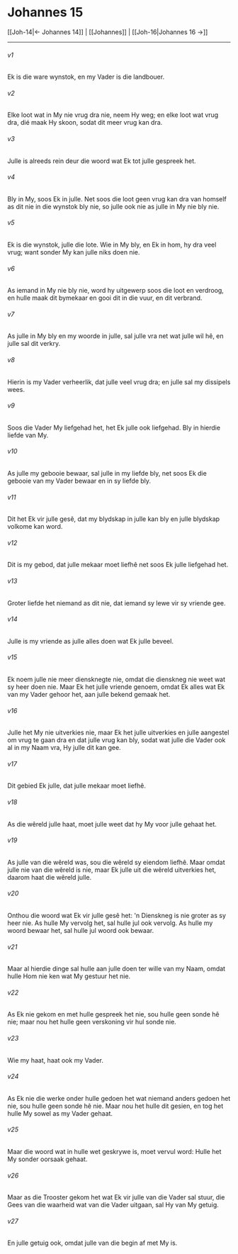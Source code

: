 # Johannes 15

[[Joh-14|← Johannes 14]] | [[Johannes]] | [[Joh-16|Johannes 16 →]]
***

###### v1
Ek is die ware wynstok, en my Vader is die landbouer. 
###### v2
Elke loot wat in My nie vrug dra nie, neem Hy weg; en elke loot wat vrug dra, dié maak Hy skoon, sodat dit meer vrug kan dra. 
###### v3
Julle is alreeds rein deur die woord wat Ek tot julle gespreek het. 
###### v4
Bly in My, soos Ek in julle. Net soos die loot geen vrug kan dra van homself as dit nie in die wynstok bly nie, so julle ook nie as julle in My nie bly nie. 
###### v5
Ek is die wynstok, julle die lote. Wie in My bly, en Ek in hom, hy dra veel vrug; want sonder My kan julle niks doen nie. 
###### v6
As iemand in My nie bly nie, word hy uitgewerp soos die loot en verdroog, en hulle maak dit bymekaar en gooi dit in die vuur, en dit verbrand. 
###### v7
As julle in My bly en my woorde in julle, sal julle vra net wat julle wil hê, en julle sal dit verkry. 
###### v8
Hierin is my Vader verheerlik, dat julle veel vrug dra; en julle sal my dissipels wees. 
###### v9
Soos die Vader My liefgehad het, het Ek julle ook liefgehad. Bly in hierdie liefde van My. 
###### v10
As julle my gebooie bewaar, sal julle in my liefde bly, net soos Ek die gebooie van my Vader bewaar en in sy liefde bly. 
###### v11
Dit het Ek vir julle gesê, dat my blydskap in julle kan bly en julle blydskap volkome kan word. 
###### v12
Dit is my gebod, dat julle mekaar moet liefhê net soos Ek julle liefgehad het. 
###### v13
Groter liefde het niemand as dit nie, dat iemand sy lewe vir sy vriende gee. 
###### v14
Julle is my vriende as julle alles doen wat Ek julle beveel. 
###### v15
Ek noem julle nie meer diensknegte nie, omdat die dienskneg nie weet wat sy heer doen nie. Maar Ek het julle vriende genoem, omdat Ek alles wat Ek van my Vader gehoor het, aan julle bekend gemaak het. 
###### v16
Julle het My nie uitverkies nie, maar Ek het julle uitverkies en julle aangestel om vrug te gaan dra en dat julle vrug kan bly, sodat wat julle die Vader ook al in my Naam vra, Hy julle dit kan gee. 
###### v17
Dit gebied Ek julle, dat julle mekaar moet liefhê. 
###### v18
As die wêreld julle haat, moet julle weet dat hy My voor julle gehaat het. 
###### v19
As julle van die wêreld was, sou die wêreld sy eiendom liefhê. Maar omdat julle nie van die wêreld is nie, maar Ek julle uit die wêreld uitverkies het, daarom haat die wêreld julle. 
###### v20
Onthou die woord wat Ek vir julle gesê het: 'n Dienskneg is nie groter as sy heer nie. As hulle My vervolg het, sal hulle jul ook vervolg. As hulle my woord bewaar het, sal hulle jul woord ook bewaar. 
###### v21
Maar al hierdie dinge sal hulle aan julle doen ter wille van my Naam, omdat hulle Hom nie ken wat My gestuur het nie. 
###### v22
As Ek nie gekom en met hulle gespreek het nie, sou hulle geen sonde hê nie; maar nou het hulle geen verskoning vir hul sonde nie. 
###### v23
Wie my haat, haat ook my Vader. 
###### v24
As Ek nie die werke onder hulle gedoen het wat niemand anders gedoen het nie, sou hulle geen sonde hê nie. Maar nou het hulle dit gesien, en tog het hulle My sowel as my Vader gehaat. 
###### v25
Maar die woord wat in hulle wet geskrywe is, moet vervul word: Hulle het My sonder oorsaak gehaat. 
###### v26
Maar as die Trooster gekom het wat Ek vir julle van die Vader sal stuur, die Gees van die waarheid wat van die Vader uitgaan, sal Hy van My getuig. 
###### v27
En julle getuig ook, omdat julle van die begin af met My is. 
